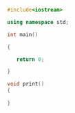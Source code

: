 ```c++
#include<iostream>

using namespace std;

int main()

{

​	return 0;

}
```

```c++
void print()
{
    
}
```

